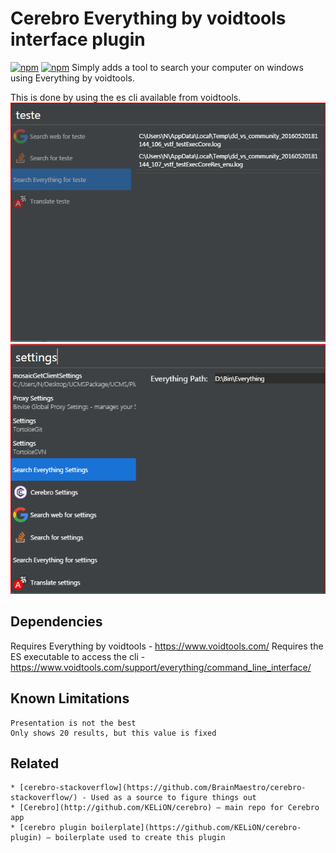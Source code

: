 # Cerebro Everything by voidtools interface plugin
[![npm](https://img.shields.io/npm/v/cerebro-es-everything-plugin.svg)](https://www.npmjs.com/package/cerebro-es-everything-plugin)
[![npm](https://img.shields.io/npm/dt/cerebro-es-everything-plugin.svg)](https://www.npmjs.com/package/cerebro-es-everything-plugin)
Simply adds a tool to search your computer on windows using Everything by voidtools.

This is done by using the es cli available from voidtools.
![](usage.png)
![](settings_view.png)

## Dependencies

Requires Everything by voidtools - https://www.voidtools.com/
Requires the ES executable to access the cli - https://www.voidtools.com/support/everything/command_line_interface/

## Known Limitations
    Presentation is not the best
    Only shows 20 results, but this value is fixed


## Related
    * [cerebro-stackoverflow](https://github.com/BrainMaestro/cerebro-stackoverflow/) - Used as a source to figure things out
    * [Cerebro](http://github.com/KELiON/cerebro) – main repo for Cerebro app
    * [cerebro plugin boilerplate](https://github.com/KELiON/cerebro-plugin) – boilerplate used to create this plugin
